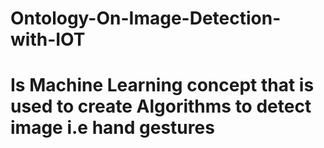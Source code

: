 # Ontology-On-Image-Detection-with-IOT
# Is Machine Learning concept that is used to create Algorithms to detect image i.e hand gestures
